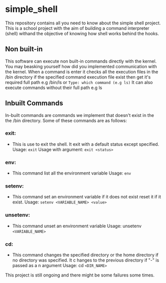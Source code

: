 # simple_shell

This repository contains all you need to know about the simple shell project.       This is a school project with the aim of building a command interpreter (shell) withand the objective of knowing how shell works behind the hooks.                

## Non built-in

This software can execute non built-in commands directly with the kernel. You may beasking yourself how did you implemented communication with the kernel. When a command is enter it checks all the execution files in the /bin directory if the specified command execution file exist then get it's required full path
e.g /bin/ls or `Type: which command (e.g ls)`
It can also execute commands without their full path e.g ls

## Inbuilt Commands
In-built commands are commands we implement that doesn't exist in the the /bin directory. Some of these commands are as follows:

### exit:
- This is use to exit the shell. It exit with a
default status except specified.
Usage: `exit`
Usage with argument: `exit <status>`

### env:
- This command list all the environment variable Usage: `env`

### setenv:
- This command set an environment variable if
it does not exist reset it if it exist.
Usage: `setenv <VARIABLE_NAME> <value>`

### unsetenv:
- This command unset an environment variable
Usage: unsetenv `<VARIABLE_NAME>`

### cd:
- This command changes the specified directory or
the home directory if no directory was specified. It c
hanges to the previous directory if "-" is passed as a
n argument
Usage: cd `<DIR_NAME>`

This project is still ongoing and there might be some
failures some times.
